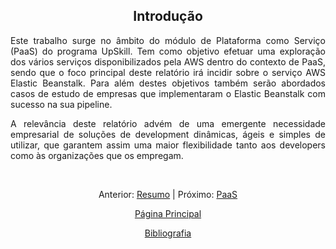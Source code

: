<h2 align="center"> Introdução </h2> 

<div align="justify">
<p>Este trabalho surge no âmbito do módulo de Plataforma como Serviço (PaaS) do programa UpSkill. Tem como objetivo efetuar uma exploração dos vários serviços disponibilizados pela AWS dentro do contexto de PaaS, sendo que o foco principal deste relatório irá incidir sobre o serviço AWS Elastic Beanstalk. Para além destes objetivos também serão abordados casos de estudo de empresas que implementaram o Elastic Beanstalk com sucesso na sua pipeline.</p>  

<p>A relevância deste relatório advém de uma emergente necessidade empresarial de soluções de development dinâmicas, ágeis e simples de utilizar, que garantem assim uma maior flexibilidade tanto aos developers como às organizações que os empregam.</p> 
</div>

<br>
<div align="center">
<p>Anterior: <a href="https://github.com/MrBen777/Trabalho_PaaS_Grupo_4/blob/main/Componentes/Resumo.md">Resumo<a> | Próximo: <a href="https://github.com/MrBen777/Trabalho_PaaS_Grupo_4/blob/main/Componentes/PaaS.md">PaaS</a></p>
<p><a href="https://github.com/MrBen777/Trabalho_PaaS_Grupo_4/blob/main/README.md">Página Principal</a></p>
<p><a href="https://github.com/MrBen777/Trabalho_PaaS_Grupo_4/blob/main/Componentes/Bibliografia.md">Bibliografia<a></p>
</div>
